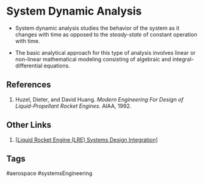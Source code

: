# System Dynamic Analysis

* System dynamic analysis studies the behavior of the system as it changes with time as opposed to the *steady-state* of constant operation with time.  

* The basic analytical approach for this type of analysis involves linear or non-linear mathematical modeling consisting of algebraic and integral-differential equations.  

## References
1. Huzel, Dieter, and David Huang. *Modern Engineering For Design of Liquid-Propellant Rocket Engines*. AIAA, 1992.  

## Other Links
1. [\[Liquid Rocket Engine (LRE) Systems Design Integration\]](../202201110309)  

## Tags
#aerospace #systemsEngineering
